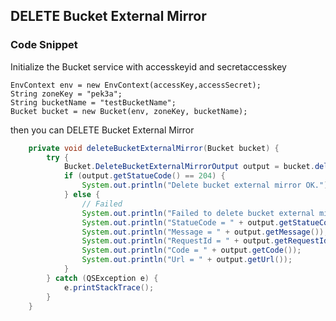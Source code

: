 ## DELETE Bucket External Mirror

### Code Snippet

Initialize the Bucket service with accesskeyid and secretaccesskey

```
EnvContext env = new EnvContext(accessKey,accessSecret);
String zoneKey = "pek3a";
String bucketName = "testBucketName";
Bucket bucket = new Bucket(env, zoneKey, bucketName);

```

then you can DELETE Bucket External Mirror


```java
    private void deleteBucketExternalMirror(Bucket bucket) {
        try {
            Bucket.DeleteBucketExternalMirrorOutput output = bucket.deleteExternalMirror();
            if (output.getStatueCode() == 204) {
                System.out.println("Delete bucket external mirror OK.");
            } else {
                // Failed
                System.out.println("Failed to delete bucket external mirror.");
                System.out.println("StatueCode = " + output.getStatueCode());
                System.out.println("Message = " + output.getMessage());
                System.out.println("RequestId = " + output.getRequestId());
                System.out.println("Code = " + output.getCode());
                System.out.println("Url = " + output.getUrl());
            }
        } catch (QSException e) {
            e.printStackTrace();
        }
    }
```